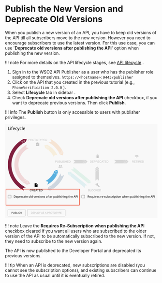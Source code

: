 # Publish the New Version and Deprecate Old Versions

When you publish a new version of an API, you have to keep old versions of the API till all subscribers move to the new version. 
However you need to encourage subscribers to use the latest version. 
For this use case, you can use '**Deprecate old versions after publishing the API**' option when publishing the new version.

!!! note
    For more details on the API lifecycle stages, 
    see [API lifecycle](../../../../Learn/DesignAPI/LifecycleManagement/api-lifecycle/) .


1.  Sign in to the WSO2 API Publisher as a user who has the publisher role assigned to themselves.
`https://<hostname>:9443/publisher`
2.  Click on the API that you created in the previous tutorial (e.g., `PhoneVerification 2.0.0` ).
3.  Select **Lifecycle** tab in sidebar .
4.  Check **Deprecate old versions after publishing the API** checkbox, if you want to deprecate previous versions. 
Then click **Publish**.

!!! info
    The **Publish** button is only accessible to users with publisher privileges.

![publish-version-api](../../../assets/img/Learn/publish-version-api.png)
        
!!! note
    Leave the **Requires Re-Subscription when publishing the API** checkbox cleared if you want all users who are 
    subscribed to the older version of the API to be automatically subscribed to the new version. 
    If not, they need to subscribe to the new version again.

The API is now published to the Developer Portal and deprecated its previous versions.

!!! tip
    When an API is deprecated, new subscriptions are disabled (you cannot see the subscription options), 
    and existing subscribers can continue to use the API as usual until it is eventually retired.

